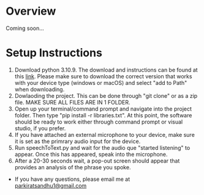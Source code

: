 # Overview
Coming soon...
# Setup Instructions
1. Download python 3.10.9. The download and instructions can be found at this [link](https://www.python.org/downloads/release/python-3109/). Please make sure to download the correct version that works with your device type (windows or macOS) and select "add to Path" when downloading.
2. Dowlaoding the project. This can be done through "git clone" or as a zip file. MAKE SURE ALL FILES ARE IN 1 FOLDER.
3. Open up your terminal/command prompt and navigate into the project folder. Then type "pip install -r libraries.txt". At this point, the software should be ready to work either through command prompt or visual studio, if you prefer.
4. If you have attached an external microphone to your device, make sure it is set as the primrary audio input for the device.
5. Run speechToText.py and wait for the audio que "started listening" to appear. Once this has appeared, speak into the microphone.
6. After a 20-30 seconds wait, a pop-out screen should appear that provides an analysis of the phrase you spoke.

* If you have any questions, please email me at parkiratsandhu1@gmail.com
